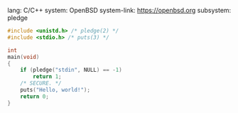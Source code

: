 lang: C/C++
system: OpenBSD
system-link: https://openbsd.org
subsystem: pledge

```c
#include <unistd.h> /* pledge(2) */
#include <stdio.h> /* puts(3) */

int
main(void)
{
	if (pledge("stdin", NULL) == -1)
		return 1;
	/* SECURE. */
	puts("Hello, world!");
	return 0;
}
```
